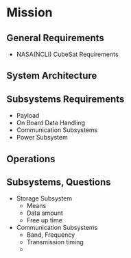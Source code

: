 Mission
==

## General Requirements

- NASA(NCLI) CubeSat Requirements

## System Architecture


## Subsystems Requirements

- Payload
- On Board Data Handling
- Communication Subsystems
- Power Subsystem

## Operations



## Subsystems, Questions

- Storage Subsystem
  - Means
  - Data amount
  - Free up time
- Communication Subsystems
  - Band, Frequency
  - Transmission timing
  - 

